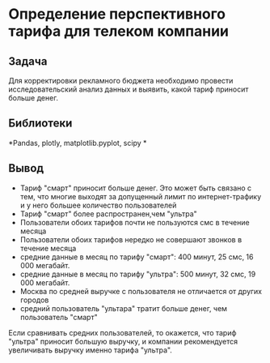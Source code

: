 # Определение перспективного тарифа для телеком компании
## Задача
Для корректировки рекламного бюджета необходимо провести исследовательский анализ данных и выявить, какой тариф приносит больше денег.
## Библиотеки
*Pandas, plotly, matplotlib.pyplot, scipy *
## Вывод
- Тариф "смарт" приносит больше денег. Это может быть связано с тем, что многие выходят за допущенный лимит по интернет-трафику и у него большее количество пользователей
- Тариф "смарт" более распространен,чем "ультра"
- Пользователи обоих тарифов почти не пользуются смс в течение месяца
- Пользователи обоих тарифов нередко не совершают звонков в течение месяца
- средние данные в месяц по тарифу "смарт": 400 минут, 25 смс, 16 000 мегабайт.
- средние данные в месяц по тарифу "ультра": 500 минут, 32 смс, 19 000 мегабайт.
- Москва по средней выручке с пользователя не отличается от других городов
- средний пользователь "ультара" тратит больше денег, чем пользователь "смарт"

Если сравнивать средних пользователей, то окажется, что тариф "ультра" приносит большую выручку, и компании рекомендуется увеличивать выручку именно тарифа "ультра".

